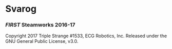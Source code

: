 # Svarog
### *FIRST* Steamworks 2016-17



Copyright 2017 Triple Strange #1533, ECG Robotics, Inc. Released under the GNU General Public License, v3.0.
